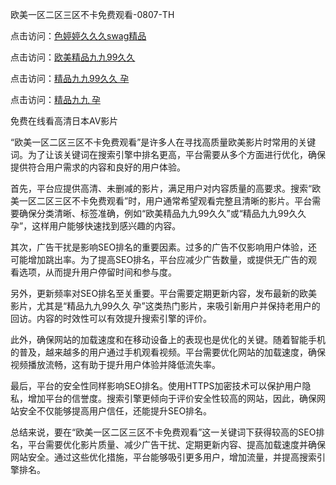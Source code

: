 欧美一区二区三区不卡免费观看-0807-TH

点击访问：<a href="https://heiliaoga6s9v.pages.dev ">色婷婷久久久swag精品</a>

点击访问：<a href="https://heiliaoow5kzm.pages.dev">欧美精品九九99久久</a>

点击访问：<a href="https://heiliaoxwd5i8.pages.dev">精品九九99久久 孕</a>

点击访问：<a href="https://heiliaoll4qsx.pages.dev">精品九九 孕</a>

免费在线看高清日本AV影片

“欧美一区二区三区不卡免费观看”是许多人在寻找高质量欧美影片时常用的关键词。为了让该关键词在搜索引擎中排名更高，平台需要从多个方面进行优化，确保提供符合用户需求的内容和良好的用户体验。

首先，平台应提供高清、未删减的影片，满足用户对内容质量的高要求。搜索“欧美一区二区三区不卡免费观看”时，用户通常希望观看完整且清晰的影片。平台需要确保分类清晰、标签准确，例如“欧美精品九九99久久”或“精品九九99久久 孕”，这样用户能够快速找到感兴趣的内容。

其次，广告干扰是影响SEO排名的重要因素。过多的广告不仅影响用户体验，还可能增加跳出率。为了提高SEO排名，平台应减少广告数量，或提供无广告的观看选项，从而提升用户停留时间和参与度。

另外，更新频率对SEO排名至关重要。平台需要定期更新内容，发布最新的欧美影片，尤其是“精品九九99久久 孕”这类热门影片，来吸引新用户并保持老用户的回访。内容的时效性可以有效提升搜索引擎的评价。

此外，确保网站的加载速度和在移动设备上的表现也是优化的关键。随着智能手机的普及，越来越多的用户通过手机观看视频。平台需要优化网站的加载速度，确保视频播放流畅，这有助于提升用户体验并降低流失率。

最后，平台的安全性同样影响SEO排名。使用HTTPS加密技术可以保护用户隐私，增加平台的信誉度。搜索引擎更倾向于评价安全性较高的网站，因此，确保网站安全不仅能够提高用户信任，还能提升SEO排名。

总结来说，要在“欧美一区二区三区不卡免费观看”这一关键词下获得较高的SEO排名，平台需要优化影片质量、减少广告干扰、定期更新内容、提高加载速度并确保网站安全。通过这些优化措施，平台能够吸引更多用户，增加流量，并提高搜索引擎排名。

<span style="display:none;">[Canonical link]( https://github.com/lh46166/4678 ）</span>
